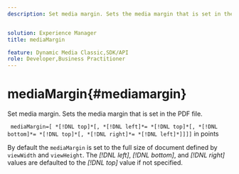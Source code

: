```yaml
---
description: Set media margin. Sets the media margin that is set in the PDF file.


solution: Experience Manager
title: mediaMargin

feature: Dynamic Media Classic,SDK/API
role: Developer,Business Practitioner
---
```


# mediaMargin{#mediamargin}

Set media margin. Sets the media margin that is set in the PDF file.

 ` mediaMargin=[ *[!DNL top]*[, *[!DNL left]*= *[!DNL top]*[, *[!DNL bottom]*= *[!DNL top]*[, *[!DNL right]*= *[!DNL left]*]]]]` in points

By default the `mediaMargin` is set to the full size of document defined by `viewWidth` and `viewHeight`. The *[!DNL left]*, *[!DNL bottom]*, and *[!DNL right]* values are defaulted to the *[!DNL top]* value if not specified. 
